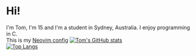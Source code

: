 # Hi!
I'm Tom, I'm 15 and I'm a student in Sydney, Australia. I enjoy programming in C.\
This is my [Neovim config](https://github.com/tomanw/neovim-config-LAZY)
[![Tom's GitHub stats](https://github-readme-stats.vercel.app/api?username=tomanw&show_icons=true&theme=dracula)](https://github.com/anuraghazra/github-readme-stats)\
[![Top Langs](https://github-readme-stats.vercel.app/api/top-langs/?username=tomanw&theme=dracula)](https://github.com/anuraghazra/github-readme-stats)
